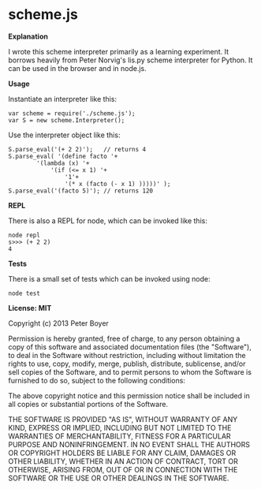 scheme.js
=========

**Explanation**

I wrote this scheme interpreter primarily as a learning experiment.  It borrows heavily from Peter Norvig's lis.py scheme interpreter for Python.  It can be used in the browser and in node.js.

**Usage**

Instantiate an interpreter like this:
	
    var scheme = require('./scheme.js');
    var S = new scheme.Interpreter();

Use the interpreter object like this:

    S.parse_eval('(+ 2 2)');   // returns 4
    S.parse_eval( '(define facto '+
			'(lambda (x) '+
			    '(if (<= x 1) '+
			        '1'+
                    '(* x (facto (- x 1) )))))' );
    S.parse_eval('(facto 5)'); // returns 120
 
**REPL**
         
There is also a REPL for node, which can be invoked like this:

    node repl
    s>>> (+ 2 2)
    4

**Tests**

There is a small set of tests which can be invoked using node:
    
    node test

**License: MIT**

Copyright (c) 2013 Peter Boyer

Permission is hereby granted, free of charge, to any person obtaining a copy of this software and associated documentation files (the "Software"), to deal in the Software without restriction, including without limitation the rights to use, copy, modify, merge, publish, distribute, sublicense, and/or sell copies of the Software, and to permit persons to whom the Software is furnished to do so, subject to the following conditions:

The above copyright notice and this permission notice shall be included in all copies or substantial portions of the Software.

THE SOFTWARE IS PROVIDED "AS IS", WITHOUT WARRANTY OF ANY KIND, EXPRESS OR IMPLIED, INCLUDING BUT NOT LIMITED TO THE WARRANTIES OF MERCHANTABILITY, FITNESS FOR A PARTICULAR PURPOSE AND NONINFRINGEMENT. IN NO EVENT SHALL THE AUTHORS OR COPYRIGHT HOLDERS BE LIABLE FOR ANY CLAIM, DAMAGES OR OTHER LIABILITY, WHETHER IN AN ACTION OF CONTRACT, TORT OR OTHERWISE, ARISING FROM, OUT OF OR IN CONNECTION WITH THE SOFTWARE OR THE USE OR OTHER DEALINGS IN THE SOFTWARE.
